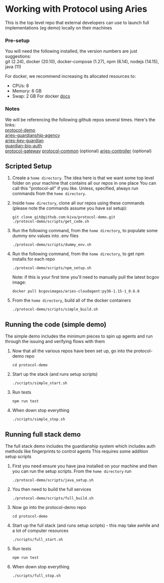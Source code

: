 # Working with Protocol using Aries

This is the top level repo that external developers can use to launch full implementations (eg demo) locally on their machines

### Pre-setup
You will need the following installed, the version numbers are just suggestions:  
git (2.24), docker (20.10), docker-compose (1.27), npm (6.14), nodejs (14.15), java (11)

For docker, we recommend increasing its allocated resources to:
- CPUs: 8
- Memory: 6 GB
- Swap: 2 GB
For docker [docs](https://docs.docker.com/docker-for-mac/)

### Notes
We will be referencing the following github repos several times.  Here's the links:  
[protocol-demo](https://github.com/kiva/protocol-demo)  
[aries-guardianship-agency](https://github.com/kiva/aries-guardianship-agency)  
[aries-key-guardian](https://github.com/kiva/aries-key-guardian.git)  
[guardian-bio-auth](https://github.com/kiva/guardian-bio-auth.git)  
[protocol-gateway](https://github.com/kiva/protocol-gateway.git)
[protocol-common](https://github.com/kiva/protocol-common.git) (optional)
[aries-controller](https://github.com/kiva/aries-controller) (optional)

## Scripted Setup
1. Create a `home directory`.  The idea here is that we want some top level folder on your machine that contains all our repos in one place
You can call this "protocol-all" if you like.  Unless, specified, always run commands from the `home directory`.

2. Inside `home directory`, clone all our repos using these commands (please note the commands assume you have ssl setup):
    ```
    git clone git@github.com:kiva/protocol-demo.git
    ./protocol-demo/scripts/get_code.sh
    ```

3. Run the following command, from the `home directory`, to populate some dummy env values into .env files
    ```
    ./protocol-demo/scripts/dummy_env.sh
    ```

4. Run the following command, from the `home directory`, to get npm installs for each repo
    ```
    ./protocol-demo/scripts/npm_setup.sh
    ```
    Note: if this is your first time you'll need to manually pull the latest bcgov image:
    ```
    docker pull bcgovimages/aries-cloudagent:py36-1.15-1_0.6.0
    ```

5. From the `home directory`, build all of the docker containers
    ```
    ./protocol-demo/scripts/simple_build.sh
    ```

## Running the code (simple demo)
The simple demo includes the minimum pieces to spin up agents and run through the issuing and verifying flows with them 
1. Now that all the various repos have been set up, go into the protocol-demo repo
   ```
   cd protocol-demo
   ```
2. Start up the stack (and runs setup scripts)
   ```
   ./scripts/simple_start.sh
   ```
3. Run tests
   ```
   npm run test
   ```
4. When down stop everything
   ```
   ./scripts/simple_stop.sh
   ```

## Running full stack demo
The full stack demo includes the guardianship system which includes auth methods like fingerprints to control agents
This requires some addition setup scripts
1. First you need ensure you have java installed on your machine and then you can run the setup scripts. From the `home directory` run
   ```
   ./protocol-demo/scripts/java_setup.sh
   ```
2. You then need to build the full services
   ```
   ./protocol-demo/scripts/full_build.sh
   ```
3. Now go into the protocol-demo repo
   ```
   cd protocol-demo
   ```
4. Start up the full stack (and runs setup scripts) - this may take awhile and a lot of computer resources
   ```
   ./scripts/full_start.sh
   ```
5. Run tests
   ```
   npm run test
   ```
6. When down stop everything
   ```
   ./scripts/full_stop.sh
   ```
